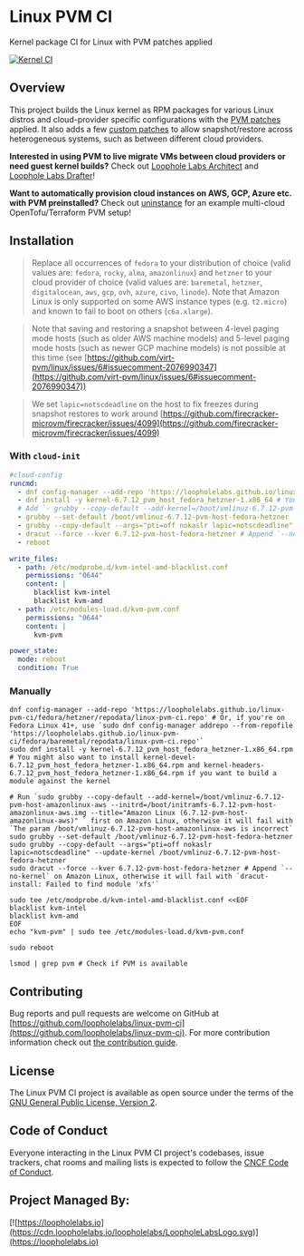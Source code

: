 # Linux PVM CI

Kernel package CI for Linux with PVM patches applied

[![Kernel CI](https://github.com/loopholelabs/linux-pvm-ci/actions/workflows/kernel.yaml/badge.svg)](https://github.com/loopholelabs/linux-pvm-ci/actions/workflows/kernel.yaml)

## Overview

This project builds the Linux kernel as RPM packages for various Linux distros and cloud-provider specific configurations with the [PVM patches](https://github.com/virt-pvm/linux) applied. It also adds a few [custom patches](./patches) to allow snapshot/restore across heterogeneous systems, such as between different cloud providers.

**Interested in using PVM to live migrate VMs between cloud providers or need guest kernel builds?** Check out [Loophole Labs Architect](https://architect.run/) and [Loophole Labs Drafter](https://github.com/loopholelabs/drafter)!

**Want to automatically provision cloud instances on AWS, GCP, Azure etc. with PVM preinstalled?** Check out [uninstance](https://github.com/pojntfx/uninstance) for an example multi-cloud OpenTofu/Terraform PVM setup!

## Installation

> Replace all occurrences of `fedora` to your distribution of choice (valid values are: `fedora`, `rocky`, `alma`, `amazonlinux`) and `hetzner` to your cloud provider of choice (valid values are: `baremetal`, `hetzner`, `digitalocean`, `aws`, `gcp`, `ovh`, `azure`, `civo`, `linode`). Note that Amazon Linux is only supported on some AWS instance types (e.g. `t2.micro`) and known to fail to boot on others (`c6a.xlarge`).

> Note that saving and restoring a snapshot between 4-level paging mode hosts (such as older AWS machine models) and 5-level paging mode hosts (such as newer GCP machine models) is not possible at this time (see [https://github.com/virt-pvm/linux/issues/6#issuecomment-2076990347](https://github.com/virt-pvm/linux/issues/6#issuecomment-2076990347))

> We set `lapic=notscdeadline` on the host to fix freezes during snapshot restores to work around [https://github.com/firecracker-microvm/firecracker/issues/4099](https://github.com/firecracker-microvm/firecracker/issues/4099)

### With `cloud-init`

```yaml
#cloud-config
runcmd:
  - dnf config-manager --add-repo 'https://loopholelabs.github.io/linux-pvm-ci/fedora/hetzner/repodata/linux-pvm-ci.repo' # Or, if you're on Fedora Linux 41+, use `sudo dnf config-manager addrepo --from-repofile 'https://loopholelabs.github.io/linux-pvm-ci/fedora/baremetal/repodata/linux-pvm-ci.repo'`
  - dnf install -y kernel-6.7.12_pvm_host_fedora_hetzner-1.x86_64 # You might also want to install kernel-devel-6.7.12_pvm_host_fedora_hetzner-1.x86_64.rpm and kernel-headers-6.7.12_pvm_host_fedora_hetzner-1.x86_64.rpm if you want to build a module against the kernel
  # Add `- grubby --copy-default --add-kernel=/boot/vmlinuz-6.7.12-pvm-host-amazonlinux-aws --initrd=/boot/initramfs-6.7.12-pvm-host-amazonlinux-aws.img --title="Amazon Linux (6.7.12-pvm-host-amazonlinux-aws)" ` here on Amazon Linux, otherwise it will fail with `The param /boot/vmlinuz-6.7.12-pvm-host-amazonlinux-aws is incorrect`
  - grubby --set-default /boot/vmlinuz-6.7.12-pvm-host-fedora-hetzner
  - grubby --copy-default --args="pti=off nokaslr lapic=notscdeadline" --update-kernel /boot/vmlinuz-6.7.12-pvm-host-fedora-hetzner
  - dracut --force --kver 6.7.12-pvm-host-fedora-hetzner # Append `--no-kernel` on Amazon Linux, otherwise it will fail with `dracut-install: Failed to find module 'xfs'`
  - reboot

write_files:
  - path: /etc/modprobe.d/kvm-intel-amd-blacklist.conf
    permissions: "0644"
    content: |
      blacklist kvm-intel
      blacklist kvm-amd
  - path: /etc/modules-load.d/kvm-pvm.conf
    permissions: "0644"
    content: |
      kvm-pvm

power_state:
  mode: reboot
  condition: True
```

### Manually

```shell
dnf config-manager --add-repo 'https://loopholelabs.github.io/linux-pvm-ci/fedora/hetzner/repodata/linux-pvm-ci.repo' # Or, if you're on Fedora Linux 41+, use `sudo dnf config-manager addrepo --from-repofile 'https://loopholelabs.github.io/linux-pvm-ci/fedora/baremetal/repodata/linux-pvm-ci.repo'`
sudo dnf install -y kernel-6.7.12_pvm_host_fedora_hetzner-1.x86_64.rpm # You might also want to install kernel-devel-6.7.12_pvm_host_fedora_hetzner-1.x86_64.rpm and kernel-headers-6.7.12_pvm_host_fedora_hetzner-1.x86_64.rpm if you want to build a module against the kernel
```

```shell
# Run `sudo grubby --copy-default --add-kernel=/boot/vmlinuz-6.7.12-pvm-host-amazonlinux-aws --initrd=/boot/initramfs-6.7.12-pvm-host-amazonlinux-aws.img --title="Amazon Linux (6.7.12-pvm-host-amazonlinux-aws)" ` first on Amazon Linux, otherwise it will fail with `The param /boot/vmlinuz-6.7.12-pvm-host-amazonlinux-aws is incorrect`
sudo grubby --set-default /boot/vmlinuz-6.7.12-pvm-host-fedora-hetzner
sudo grubby --copy-default --args="pti=off nokaslr lapic=notscdeadline" --update-kernel /boot/vmlinuz-6.7.12-pvm-host-fedora-hetzner
sudo dracut --force --kver 6.7.12-pvm-host-fedora-hetzner # Append `--no-kernel` on Amazon Linux, otherwise it will fail with `dracut-install: Failed to find module 'xfs'`
```

```shell
sudo tee /etc/modprobe.d/kvm-intel-amd-blacklist.conf <<EOF
blacklist kvm-intel
blacklist kvm-amd
EOF
echo "kvm-pvm" | sudo tee /etc/modules-load.d/kvm-pvm.conf
```

```shell
sudo reboot
```

```shell
lsmod | grep pvm # Check if PVM is available
```

## Contributing

Bug reports and pull requests are welcome on GitHub at [https://github.com/loopholelabs/linux-pvm-ci](https://github.com/loopholelabs/linux-pvm-ci). For more contribution information check out [the contribution guide](./CONTRIBUTING.md).

## License

The Linux PVM CI project is available as open source under the terms of the [GNU General Public License, Version 2](https://www.gnu.org/licenses/old-licenses/gpl-2.0.en.html).

## Code of Conduct

Everyone interacting in the Linux PVM CI project's codebases, issue trackers, chat rooms and mailing lists is expected to follow the [CNCF Code of Conduct](https://github.com/cncf/foundation/blob/master/code-of-conduct.md).

## Project Managed By:

[![https://loopholelabs.io](https://cdn.loopholelabs.io/loopholelabs/LoopholeLabsLogo.svg)](https://loopholelabs.io)
